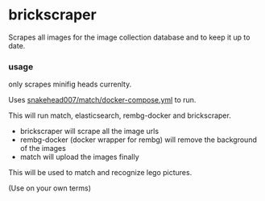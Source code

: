 # brickscraper 

Scrapes all images for the image collection database and to keep it up to date.

### usage

only scrapes minifig heads currenlty.

Uses [snakehead007/match/docker-compose.yml](https://github.com/snakehead007/match/blob/master/docker-compose.yml) to run.

This will run match, elasticsearch, rembg-docker and brickscraper.

- brickscraper will scrape all the image urls
- rembg-docker (docker wrapper for rembg) will remove the background of the images
- match will upload the images finally

This will be used to match and recognize lego pictures.

(Use on your own terms)

